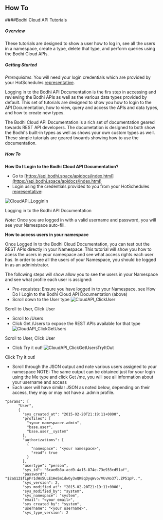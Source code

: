 ## How To

####Bodhi Cloud API Tutorials

##### Overview

These tutorials are designed to show a user how to log in, see all the users in a namespace, create a type, delete that type, and perform queries using the Bodhi Cloud APIs.  

##### Getting Started
*Prerequisites*: You will need your login credentials which are provided by your HotSchedules [representative](mailto:contactcenter@hotschedules.com).  

Logging in to the Bodhi API Documentation is the firs step in accessing and reviewing the Bodhi APIs as well as the various data types provided by default.  This set of tutorials are designed to show you how to login to the API Documentation, how to view, query and access the APIs and data types, and how to create new types.

The Bodhi Cloud API Documentation is a rich set of documentation geared towards REST API developers. The documetation is designed to both show the Bodhi's built-in types as well as shows your own custom types as well.  These simple tutorials are geared twoards showing how to use the documentation.  

##### How To

**How Do I Login to the Bodhi Cloud API Documentation?**

* Go to [https://api.bodhi.space/apidocs/index.html](https://api.bodhi.space/apidocs/index.html)
* Login using the credentials provided to you from your HotSchedules [representative](mailto:contactcenter@hotschedules.com):

![CloudAPI_LogginIn](/images/CloudAPI_LoggingIn.png?raw=true "Logging in to the Bodhi API Documentation")

Logging in to the Bodhi API Documentation

*Note:* Once you are logged in with a valid username and password, you will see your Namespace auto-fill. 

**How to access users in your namespace**

Once Logged In to the Bodhi Cloud Documentation, you can test out the REST APIs directly in your Namespace.  This tutorial will show you how to acess the users in your namespace and see what access rights each user has.  In order to see all the users of your Namespace, you should be logged in as an administrator.  

The following steps will show allow you to see the users in your Namespace and see what profile each user is assigned:
* Pre-requistes: Ensure you have logged in to your Namespace, see How Do I Login to the Bodhi Cloud API Documentation (above)
* Scroll down to the User type 
![CloudAPI_ClickUser](/images/CloudAPI_ClickUser.png?raw=true "Scroll to User, Click User")

Scroll to User, Click User

* Scroll to /Users
* Click Get /Users to expose the REST APIs available for that type
![CloudAPI_ClickGetUsers](/images/CloudAPI_ClickGetUsers.png?raw=true "Click GET /User")

Scroll to User, Click User

* Click Try it out!
![CloudAPI_ClickGetUsersTryItOut](/images/CloudAPI_ClickUsersTryItOut.png?raw=true "Click Try it out!")

Click Try it out!

* Scroll through the JSON output and note various users assigned to your namespace NOTE: The same output can be obtained just for your login using the Me type and click Get /me, you will see all information about your username and access
* Each user will have similar JSON as noted below, depending on their access, they may or may not have a <namespace>.admin profile.

```
"params": [
      "User",
      {
        "sys_created_at": "2015-02-20T21:19:11+0000",
        "profiles": [
          "<your namespace>.admin",
          "base.user",
          "base.user__system"
        ],
        "authorizations": [
          {
            "namespace": "<your namespace>",
            "read": true
          }
        ],
        "usertype": "person",
        "sys_id": "6cae6b8a-acd9-4a15-874e-73e933cd51af",
        "password": "$2a$12$fLpPr1dWs5ULE1He5m1dwOy3wQK8q3yqWvo/VUvNo37l.ZP51pP..",
        "sys_version": 2,
        "sys_modified_at": "2015-02-20T21:19:11+0000",
        "sys_modified_by": "system",
        "sys_namespace": "system",
        "email": "<your email>",
        "sys_created_by": "system",
        "username": "<your username>",
        "sys_type_version": 2
```
